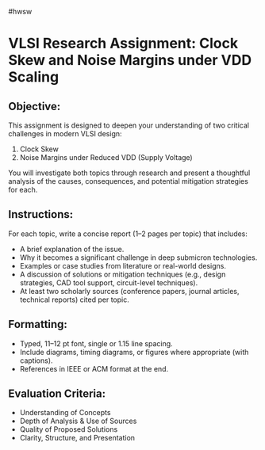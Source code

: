 #hwsw 

# VLSI Research Assignment: Clock Skew and Noise Margins under VDD Scaling

## Objective:

This assignment is designed to deepen your understanding of two critical challenges in modern VLSI design:

1. Clock Skew
2. Noise Margins under Reduced VDD (Supply Voltage)

You will investigate both topics through research and present a thoughtful analysis of the causes, consequences, and potential mitigation strategies for each.

## Instructions:

For each topic, write a concise report (1–2 pages per topic) that includes:
- A brief explanation of the issue.
- Why it becomes a significant challenge in deep submicron technologies.
- Examples or case studies from literature or real-world designs.
- A discussion of solutions or mitigation techniques (e.g., design strategies, CAD tool support, circuit-level techniques).
- At least two scholarly sources (conference papers, journal articles, technical reports) cited per topic.

## Formatting:

- Typed, 11–12 pt font, single or 1.15 line spacing.
- Include diagrams, timing diagrams, or figures where appropriate (with captions).
- References in IEEE or ACM format at the end.

## Evaluation Criteria:

- Understanding of Concepts
- Depth of Analysis & Use of Sources
- Quality of Proposed Solutions
- Clarity, Structure, and Presentation